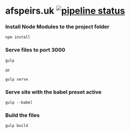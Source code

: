 # afspeirs.uk [![pipeline status](https://gitlab.com/AFSpeirs/afspeirs.gitlab.io/badges/master/pipeline.svg)](https://gitlab.com/AFSpeirs/afspeirs.gitlab.io/commits/master)


### Install Node Modules to the project folder
```
npm install
```

### Serve files to port 3000
```
gulp
```
or
```
gulp serve
```

### Serve site with the babel preset active
```
gulp --babel
```

### Build the files
```
gulp build
```
